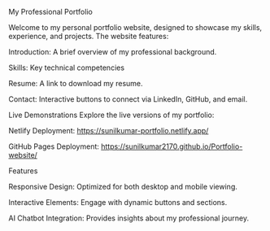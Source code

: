 My Professional Portfolio


Welcome to my personal portfolio website, designed to showcase my skills, experience, and projects. The website features:

Introduction: A brief overview of my professional background.

Skills: Key technical competencies

Resume: A link to download my resume.

Contact: Interactive buttons to connect via LinkedIn, GitHub, and email.




Live Demonstrations
Explore the live versions of my portfolio:


Netlify Deployment: https://sunilkumar-portfolio.netlify.app/

GitHub Pages Deployment: https://sunilkumar2170.github.io/Portfolio-website/

Features


Responsive Design: Optimized for both desktop and mobile viewing.

Interactive Elements: Engage with dynamic buttons and sections.

AI Chatbot Integration: Provides insights about my professional journey.
